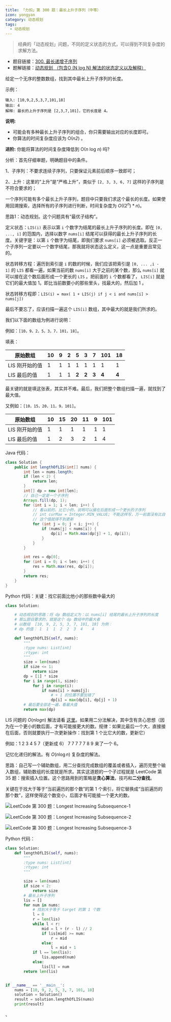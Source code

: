 ```yaml
---
title: 「力扣」第 300 题：最长上升子序列（中等）
icon: yongyan
category: 动态规划
tags:
  - 动态规划
---
```



> 经典的「动态规划」问题，不同的定义状态的方式，可以得到不同复杂度的求解方法。

+ 题目链接：[300. 最长递增子序列](https://leetcode-cn.com/problems/combination-sum/)
+ 题解链接：[动态规划 （包含O (N log N) 解法的状态定义以及解释）](https://leetcode-cn.com/problems/combination-sum/solution/hui-su-suan-fa-jian-zhi-python-dai-ma-java-dai-m-2/)

给定一个无序的整数数组，找到其中最长上升子序列的长度。

示例：

```
输入: [10,9,2,5,3,7,101,18]
输出: 4 
解释: 最长的上升子序列是 [2,3,7,101]，它的长度是 4。
```

**说明:**

- 可能会有多种最长上升子序列的组合，你只需要输出对应的长度即可。
- 你算法的时间复杂度应该为 O(*n2*) 。

**进阶:** 你能将算法的时间复杂度降低到 O(*n* log *n*) 吗?

分析：首先仔细审题，明确题目中的条件。

1、子序列：不要求连续子序列，只要保证元素前后顺序一致即可；

2、上升：这里的“上升”是“严格上升”，类似于  `[2, 3, 3, 6, 7]` 这样的子序列是不符合要求的；

一个序列可能有多个最长上升子序列，题目中只要我们求这个最长的长度。如果使用回溯搜索，选择所有的子序列进行判断，时间复杂度为 $O( (2^n) * n )$。

思路1：动态规划。这个问题具有“最优子结构”。

定义状态：`LIS(i)` 表示以第 `i` 个数字为结尾的最长上升子序列的长度。即在 `[0, ..., i]` 的范围内，选择以数字 `nums[i]` 结尾可以获得的最长上升子序列的长度。关键字是：以第 `i` 个数字为结尾，即我们要求 `nums[i]` 必须被选取。反正一个子序列一定要以一个数字结尾，那我就将状态这么定义，这一点是重要且常见的。

状态转移方程：遍历到索引是 `i` 的数的时候，我们应该把索引是  `[0, ... ,i - 1]` 的 `LIS` 都看一遍，如果当前的数 `nums[i]` 大于之前的某个数，那么 `nums[i]` 就可以接在这个数后面形成一个更长的 `LIS` 。把前面的 `i` 个数都看了， `LIS[i]` 就是它们的最大值加 $1$。即比当前数要小的那些里头，找最大的，然后加 $1$ 。

状态转移方程即：`LIS(i) = max( 1 + LIS(j) if j < i and nums[i] > nums[j])`

最后不要忘了，应该扫描一遍这个 `LIS[i]` 数组，其中最大的就是我们所求的。

我们以下面的数组为例进行说明：

 例如：`[10，9，2，5，3，7，101，18]`。

填表：

| 原始数组       | 10   | 9    | 2    | 5     | 3     | 7     | 101   | 18    |
| -------------- | ---- | ---- | ---- | ----- | ----- | ----- | ----- | ----- |
| LIS 刚开始的值 | 1    | 1    | 1    | 1     | 1     | 1     | 1     | 1     |
| LIS 最后的值   | 1    | 1    | 1    | **2** | **2** | **3** | **4** | **4** |

最关键的就是填这张表，其实并不难。最后，我们把整个数组扫描一遍，就找到了最大值。

又例如：`[10，15，20，11，9，101]`。

| 原始数组       | 10   | 15   | 20   | 11   | 9    | 101  |
| -------------- | ---- | ---- | ---- | ---- | ---- | ---- |
| LIS 刚开始的值 | 1    | 1    | 1    | 1    | 1    | 1    |
| LIS 最后的值   | 1    | 2    | 3    | 2    | 1    | 4    |

Java 代码：

```java
class Solution {
    public int lengthOfLIS(int[] nums) {
        int len = nums.length;
        if (len < 2) {
            return len;
        }
        int[] dp = new int[len];
        // 自己一定是一个子序列
        Arrays.fill(dp, 1);
        for (int i = 1; i < len; i++) {
            // 看以前的，比它小的，说明可以接在后面形成一个更长的子序列
            // int curMax = Integer.MIN_VALUE; 不能这样写，万一前面没有比自己小的，
            // 这个值就得不到更新
            for (int j = 0; j < i; j++) {
                if (nums[j] < nums[i]) {
                    dp[i] = Math.max(dp[j] + 1, dp[i]);
                }
            }
        }

        int res = dp[0];
        for (int i = 0; i < len; i++) {
            res = Math.max(res, dp[i]);
        }
        return res;
    }
}
```

Python 代码：关键：找它前面比他小的那些数中最大的

```python
class Solution:

    # 动态规划的思路：将 dp 数组定义为：以 nums[i] 结尾的最长上升子序列的长度
    # 那么题目要求的，就是这个 dp 数组中的最大者
    # 以数组  [10, 9, 2, 5, 3, 7, 101, 18] 为例：
    # dp 的值： 1  1  1  2  2  3  4    4

    def lengthOfLIS(self, nums):
        """
        :type nums: List[int]
        :rtype: int
        """
        size = len(nums)
        if size <= 1:
            return size
        dp = [1] * size
        for i in range(1, size):
            for j in range(i):
                if nums[i] > nums[j]:
                    # + 1 的位置不要加错了
                    dp[i] = max(dp[i], dp[j] + 1)
        # 最后要全部走一遍，看最大值
        return max(dp)
```

LIS 问题的 $O(nlogn)$ 解法请看 [这里](https://liweiwei1419.github.io/leetcode-solution/leetcode-0300-longest-increasing-subsequence/)。如果用二分法解决，其中含有贪心思想（因为在一个更小的数后面，才有可能接更大的数。规律：如果比最后一个大，直接接在后面，否则就要执行一次更新操作：找到第 1 个比它大的数，更新它）

例如：1 2 3 4 5 7（更新成 6） 7 7 7 7 7 8 9 来了一个 6。 

记忆化递归的解法。有 $O(n \log n)$ 复杂度的解法。

思路：自己写一个辅助数组，用二分查找完成数组的覆盖或者插入，遍历完整个输入数组，辅助数组的长度就是所求。其实这道题的一个子过程就是 LeetCode 第 35 题：搜索插入位置。这个思路用到的策略是**贪心算法**，技巧和**二分查找**。

关键在于找大于等于“当前遍历的那个数”的第 1 个索引，将它替换成“当前遍历的那个数”，这样使得这个数变小，后面才有可能接一个更大的数。

![LeetCode 第 300 题：Longest Increasing Subsequence-1](https://liweiwei1419.gitee.io/images/leetcode-solution/300-1.jpg)

![LeetCode 第 300 题：Longest Increasing Subsequence-2](https://liweiwei1419.gitee.io/images/leetcode-solution/300-2.jpg)

![LeetCode 第 300 题：Longest Increasing Subsequence-3](https://liweiwei1419.gitee.io/images/leetcode-solution/300-3.jpg)

Python 代码：
```python
class Solution:
    def lengthOfLIS(self, nums):
        """
        :type nums: List[int]
        :rtype: int
        """

        size = len(nums)
        if size < 2:
            return size
        # 最长上升子序列
        lis = []
        for num in nums:
            # 找到大于等于 target 的第 1 个数
            l = 0
            r = len(lis)
            while l < r:
                mid = l + (r - l) // 2
                if lis[mid] >= num:
                    r = mid
                else:
                    l = mid + 1
            if l == len(lis):
                lis.append(num)
            else:
                lis[l] = num
        return len(lis)


if __name__ == '__main__':
    nums = [10, 9, 2, 5, 3, 7, 101, 18]
    solution = Solution()
    result = solution.lengthOfLIS(nums)
    print(result)
```







、




